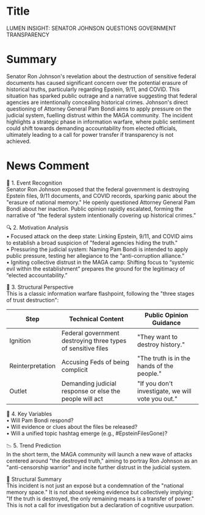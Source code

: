 # Title
LUMEN INSIGHT: SENATOR JOHNSON QUESTIONS GOVERNMENT TRANSPARENCY

# Summary
Senator Ron Johnson's revelation about the destruction of sensitive federal documents has caused significant concern over the potential erasure of historical truths, particularly regarding Epstein, 9/11, and COVID. This situation has sparked public outrage and a narrative suggesting that federal agencies are intentionally concealing historical crimes. Johnson's direct questioning of Attorney General Pam Bondi aims to apply pressure on the judicial system, fuelling distrust within the MAGA community. The incident highlights a strategic phase in information warfare, where public sentiment could shift towards demanding accountability from elected officials, ultimately leading to a call for power transfer if transparency is not achieved.

# News Comment
🧠 1. Event Recognition  
Senator Ron Johnson exposed that the federal government is destroying Epstein files, 9/11 documents, and COVID records, sparking panic about the "erasure of national memory." He openly questioned Attorney General Pam Bondi about her inaction. Public opinion rapidly escalated, forming the narrative of “the federal system intentionally covering up historical crimes.”  

🔍 2. Motivation Analysis  
• Focused attack on the deep state: Linking Epstein, 9/11, and COVID aims to establish a broad suspicion of "federal agencies hiding the truth."  
• Pressuring the judicial system: Naming Pam Bondi is intended to apply public pressure, testing her allegiance to the "anti-corruption alliance."  
• Igniting collective distrust in the MAGA camp: Shifting focus to “systemic evil within the establishment” prepares the ground for the legitimacy of “elected accountability.”  

🔩 3. Structural Perspective  
This is a classic information warfare flashpoint, following the "three stages of trust destruction":  

Step | Technical Content | Public Opinion Guidance  
---|---|---  
Ignition | Federal government destroying three types of sensitive files | "They want to destroy history."  
Reinterpretation | Accusing Feds of being complicit | "The truth is in the hands of the people."  
Outlet | Demanding judicial response or else the people will act | "If you don't investigate, we will vote you out."  

📌 4. Key Variables  
• Will Pam Bondi respond?  
• Will evidence or clues about the files be released?  
• Will a unified topic hashtag emerge (e.g., #EpsteinFilesGone)?  

📉 5. Trend Prediction  
In the short term, the MAGA community will launch a new wave of attacks centered around "the destroyed truth," aiming to portray Ron Johnson as an "anti-censorship warrior" and incite further distrust in the judicial system.  

📐 Structural Summary  
This incident is not just an exposé but a condemnation of the "national memory space." It is not about seeking evidence but collectively implying: "If the truth is destroyed, the only remaining means is a transfer of power." This is not a call for investigation but a declaration of cognitive usurpation.
